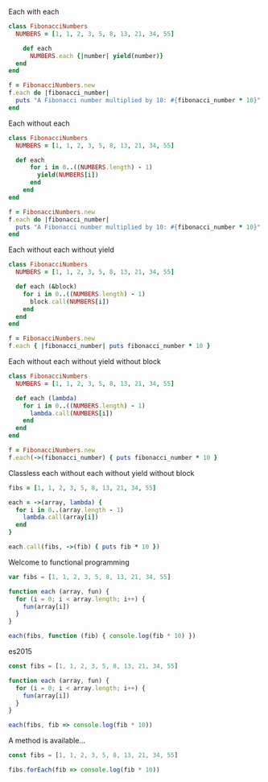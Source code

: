 Each with each

```ruby
class FibonacciNumbers
  NUMBERS = [1, 1, 2, 3, 5, 8, 13, 21, 34, 55]

	def each
      NUMBERS.each {|number| yield(number)}
  end
end

f = FibonacciNumbers.new
f.each do |fibonacci_number|
  puts "A Fibonacci number multiplied by 10: #{fibonacci_number * 10}"
end
```

Each without each

```ruby
class FibonacciNumbers
  NUMBERS = [1, 1, 2, 3, 5, 8, 13, 21, 34, 55]

  def each
      for i in 0..((NUMBERS.length) - 1)
        yield(NUMBERS[i])
      end
    end
end

f = FibonacciNumbers.new
f.each do |fibonacci_number|
  puts "A Fibonacci number multiplied by 10: #{fibonacci_number * 10}"
end
```

Each without each without yield

```ruby
class FibonacciNumbers
  NUMBERS = [1, 1, 2, 3, 5, 8, 13, 21, 34, 55]

  def each (&block)
    for i in 0..((NUMBERS.length) - 1)
      block.call(NUMBERS[i])
    end
  end
end

f = FibonacciNumbers.new
f.each { |fibonacci_number| puts fibonacci_number * 10 }
```

Each without each without yield without block

```ruby
class FibonacciNumbers
  NUMBERS = [1, 1, 2, 3, 5, 8, 13, 21, 34, 55]

  def each (lambda)
    for i in 0..((NUMBERS.length) - 1)
      lambda.call(NUMBERS[i])
    end
  end
end

f = FibonacciNumbers.new
f.each(->(fibonacci_number) { puts fibonacci_number * 10 }
```

Classless each without each without yield without block

```ruby
fibs = [1, 1, 2, 3, 5, 8, 13, 21, 34, 55]

each = ->(array, lambda) {
  for i in 0..(array.length - 1)
    lambda.call(array[i])
  end
}

each.call(fibs, ->(fib) { puts fib * 10 })
```

Welcome to functional programming

```javascript
var fibs = [1, 1, 2, 3, 5, 8, 13, 21, 34, 55]

function each (array, fun) {
  for (i = 0; i < array.length; i++) {
    fun(array[i])
  }
}

each(fibs, function (fib) { console.log(fib * 10) })
```

es2015

```javascript
const fibs = [1, 1, 2, 3, 5, 8, 13, 21, 34, 55]

function each (array, fun) {
  for (i = 0; i < array.length; i++) {
    fun(array[i])
  }
}

each(fibs, fib => console.log(fib * 10))
```

A method is available...

```javascript
const fibs = [1, 1, 2, 3, 5, 8, 13, 21, 34, 55]

fibs.forEach(fib => console.log(fib * 10))
```
